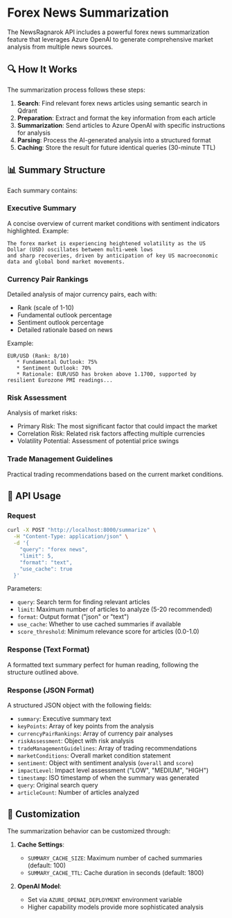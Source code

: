 # Forex News Summarization

The NewsRagnarok API includes a powerful forex news summarization feature that leverages Azure OpenAI to generate comprehensive market analysis from multiple news sources.

## 🔍 How It Works

The summarization process follows these steps:

1. **Search**: Find relevant forex news articles using semantic search in Qdrant
2. **Preparation**: Extract and format the key information from each article
3. **Summarization**: Send articles to Azure OpenAI with specific instructions for analysis
4. **Parsing**: Process the AI-generated analysis into a structured format
5. **Caching**: Store the result for future identical queries (30-minute TTL)

## 📊 Summary Structure

Each summary contains:

### Executive Summary

A concise overview of current market conditions with sentiment indicators highlighted. Example:

```
The forex market is experiencing heightened volatility as the US Dollar (USD) oscillates between multi-week lows 
and sharp recoveries, driven by anticipation of key US macroeconomic data and global bond market movements.
```

### Currency Pair Rankings

Detailed analysis of major currency pairs, each with:
- Rank (scale of 1-10)
- Fundamental outlook percentage
- Sentiment outlook percentage
- Detailed rationale based on news

Example:
```
EUR/USD (Rank: 8/10)
   * Fundamental Outlook: 75%
   * Sentiment Outlook: 70%
   * Rationale: EUR/USD has broken above 1.1700, supported by resilient Eurozone PMI readings...
```

### Risk Assessment

Analysis of market risks:
- Primary Risk: The most significant factor that could impact the market
- Correlation Risk: Related risk factors affecting multiple currencies
- Volatility Potential: Assessment of potential price swings

### Trade Management Guidelines

Practical trading recommendations based on the current market conditions.

## 🚀 API Usage

### Request

```bash
curl -X POST "http://localhost:8000/summarize" \
  -H "Content-Type: application/json" \
  -d '{
    "query": "forex news",
    "limit": 5,
    "format": "text",
    "use_cache": true
  }'
```

Parameters:
- `query`: Search term for finding relevant articles
- `limit`: Maximum number of articles to analyze (5-20 recommended)
- `format`: Output format ("json" or "text")
- `use_cache`: Whether to use cached summaries if available
- `score_threshold`: Minimum relevance score for articles (0.0-1.0)

### Response (Text Format)

A formatted text summary perfect for human reading, following the structure outlined above.

### Response (JSON Format)

A structured JSON object with the following fields:
- `summary`: Executive summary text
- `keyPoints`: Array of key points from the analysis
- `currencyPairRankings`: Array of currency pair analyses
- `riskAssessment`: Object with risk analysis
- `tradeManagementGuidelines`: Array of trading recommendations
- `marketConditions`: Overall market condition statement
- `sentiment`: Object with sentiment analysis (`overall` and `score`)
- `impactLevel`: Impact level assessment ("LOW", "MEDIUM", "HIGH")
- `timestamp`: ISO timestamp of when the summary was generated
- `query`: Original search query
- `articleCount`: Number of articles analyzed



## 📝 Customization

The summarization behavior can be customized through:

1. **Cache Settings**:
   - `SUMMARY_CACHE_SIZE`: Maximum number of cached summaries (default: 100)
   - `SUMMARY_CACHE_TTL`: Cache duration in seconds (default: 1800)

2. **OpenAI Model**:
   - Set via `AZURE_OPENAI_DEPLOYMENT` environment variable
   - Higher capability models provide more sophisticated analysis

